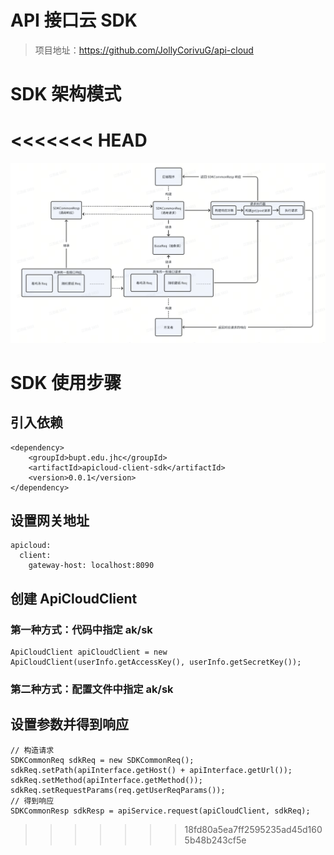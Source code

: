 # API 接口云 SDK
> 项目地址：https://github.com/JollyCorivuG/api-cloud

# SDK 架构模式
<<<<<<< HEAD
=======
![](https://github.com/JollyCorivuG/api-cloud-client-sdk/blob/main/docs/%E6%9E%B6%E6%9E%84%E5%9B%BE.png)

# SDK 使用步骤
## 引入依赖
```
<dependency>
    <groupId>bupt.edu.jhc</groupId>
    <artifactId>apicloud-client-sdk</artifactId>
    <version>0.0.1</version>
</dependency>
```
## 设置网关地址
```
apicloud:
  client:
    gateway-host: localhost:8090
```
## 创建 ApiCloudClient
### 第一种方式：代码中指定 ak/sk
```
ApiCloudClient apiCloudClient = new ApiCloudClient(userInfo.getAccessKey(), userInfo.getSecretKey());
```
### 第二种方式：配置文件中指定 ak/sk

## 设置参数并得到响应
```
// 构造请求
SDKCommonReq sdkReq = new SDKCommonReq();
sdkReq.setPath(apiInterface.getHost() + apiInterface.getUrl());
sdkReq.setMethod(apiInterface.getMethod());
sdkReq.setRequestParams(req.getUserReqParams());
// 得到响应
SDKCommonResp sdkResp = apiService.request(apiCloudClient, sdkReq);
```
>>>>>>> 18fd80a5ea7ff2595235ad45d1605b48b243cf5e
